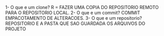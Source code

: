 1-  O que e um clone?
 R = FAZER UMA COPIA DO REPOSITORIO  REMOTO PARA O REPOSITORIO LOCAL.
 2- O que e um commit?
 COMMIT EMPACOTAMENTO DE  ALTERACOES.
 3- O que e um repositorio?
  REPOSITORIO E A PASTA QUE  SAO GUARDADA OS ARQUIVOS DO PROJETO